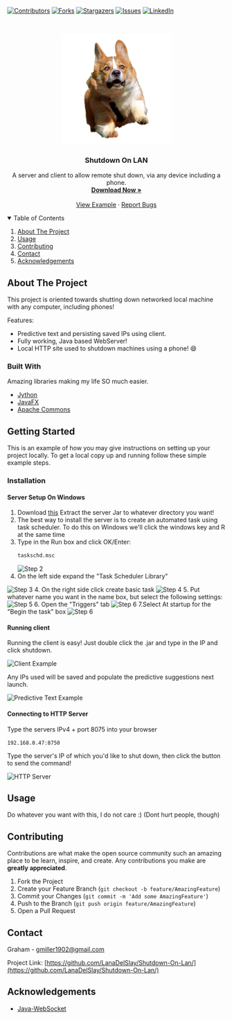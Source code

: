 <!--
*** Thanks for checking out the Best-README-Template. If you have a suggestion
*** that would make this better, please fork the repo and create a pull request
*** or simply open an issue with the tag "enhancement".
*** Thanks again! Now go create something AMAZING! :D
-->



<!-- PROJECT SHIELDS -->
<!--
*** I'm using markdown "reference style" links for readability.
*** Reference links are enclosed in brackets [ ] instead of parentheses ( ).
*** See the bottom of this document for the declaration of the reference variables
*** for contributors-url, forks-url, etc. This is an optional, concise syntax you may use.
*** https://www.markdownguide.org/basic-syntax/#reference-style-links
-->

[![Contributors][contributors-shield]][contributors-url]
[![Forks][forks-shield]][forks-url]
[![Stargazers][stars-shield]][stars-url]
[![Issues][issues-shield]][issues-url]
[![LinkedIn][linkedin-shield]][linkedin-url]



<!-- PROJECT LOGO -->
<br />
<p align="center">
  <a href="https://github.com/LanaDelSlay/Shutdown-On-Lan/blob/main/corgi.png">
    <img src="Corgi.png" alt="Logo" width="256" height="256">
  </a>

  <h3 align="center">Shutdown On LAN</h3>

  <p align="center">
    A server and client to allow remote shut down, via any device including a phone.
    <br />
    <a href="https://github.com/LanaDelSlay/Shutdown-On-Lan/releases"><strong>Download Now »</strong></a>
    <br />
    <br />
    <a href="https://i.imgur.com/XkbcIeS.png">View Example</a>
    ·
    <a href="https://github.com/LanaDelSlay/Shutdown-On-Lan/issues">Report Bugs</a>
  
</p>



<!-- TABLE OF CONTENTS -->
<details open="open">
  <summary>Table of Contents</summary>
  <ol>
    <li>
      <a href="#about-the-project">About The Project</a>
      <ul>
      </ul>
    </li>
    <li><a href="#usage">Usage</a></li>
    <li><a href="#contributing">Contributing</a></li>
    <li><a href="#contact">Contact</a></li>
    <li><a href="#acknowledgements">Acknowledgements</a></li>
  </ol>
</details>



<!-- ABOUT THE PROJECT -->
## About The Project
This project is oriented towards shutting down networked local machine with any computer, including phones!

Features:
* Predictive text and persisting saved IPs using client.
* Fully working, Java based WebServer!
* Local HTTP site used to shutdown machines using a phone! :smile:

### Built With

Amazing libraries making my life SO much easier.
* [Jython](https://www.jython.org/)
* [JavaFX](https://openjfx.io/)
* [Apache Commons](https://commons.apache.org/)



<!-- GETTING STARTED -->
## Getting Started

This is an example of how you may give instructions on setting up your project locally.
To get a local copy up and running follow these simple example steps.

### Installation

#### Server Setup On Windows

1. Download [this](https://github.com/LanaDelSlay/Shutdown-On-Lan/releases) Extract the server Jar to whatever directory you want!
2. The best way to install the server is to create an automated task using task scheduler. To do this on Windows we'll click the windows key and R at the same time
3. Type in the Run box and click OK/Enter:
   ```sh
   taskschd.msc
   ```
   <img src="https://i.imgur.com/0oawp9G.png" alt="Step 2">
3. On the left side expand the "Task Scheduler Library"
<img src="https://i.imgur.com/s0P0jRP.png" alt="Step 3">
4. On the right side click create basic task 
<img src="https://i.imgur.com/GVVJcKt.png" alt="Step 4">
5. Put whatever name you want in the name box, but select the following settings:
<img src="https://i.imgur.com/p3Bp8h0.png" alt="Step 5">
6. Open the "Triggers" tab
<img src="https://i.imgur.com/ibdZ4d0.png" alt="Step 6">
7.Select At startup for the "Begin the task" box
<img src="https://i.imgur.com/ibdZ4d0.png" alt="Step 6">

#### Running client
Running the client is easy! Just double click the .jar and type in the IP and click shutdown.

<img src="https://i.imgur.com/XkbcIeS.png" alt="Client Example">

Any IPs used will be saved and populate the predictive suggestions next launch.

<img src="https://i.imgur.com/2Nod8CU.png" alt="Predictive Text Example">

#### Connecting to HTTP Server
Type the servers IPv4 + port 8075 into your browser 
```
192.168.0.47:8750
```

Type the server's IP of which you'd like to shut down, then click the button to send the command! 

<img src="https://i.imgur.com/gUG6u0F.png" alt="HTTP Server">

<!-- USAGE EXAMPLES -->
## Usage

Do whatever you want with this, I do not care :) (Dont hurt people, though)

<!-- CONTRIBUTING -->
## Contributing

Contributions are what make the open source community such an amazing place to be learn, inspire, and create. Any contributions you make are **greatly appreciated**.

1. Fork the Project
2. Create your Feature Branch (`git checkout -b feature/AmazingFeature`)
3. Commit your Changes (`git commit -m 'Add some AmazingFeature'`)
4. Push to the Branch (`git push origin feature/AmazingFeature`)
5. Open a Pull Request


<!-- CONTACT -->
## Contact

Graham - gmiller1902@gmail.com

Project Link: [https://github.com/LanaDelSlay/Shutdown-On-Lan/](https://github.com/LanaDelSlay/Shutdown-On-Lan/)

<!-- ACKNOWLEDGEMENTS -->
## Acknowledgements
* [Java-WebSocket](https://github.com/TooTallNate/Java-WebSocket)




<!-- MARKDOWN LINKS & IMAGES -->
<!-- https://www.markdownguide.org/basic-syntax/#reference-style-links -->
[contributors-shield]: https://img.shields.io/github/contributors/othneildrew/Best-README-Template.svg?style=for-the-badge
[contributors-url]: https://github.com/LanaDelSlay/Shutdown-On-Lan/graphs/contributors
[forks-shield]: https://img.shields.io/github/forks/othneildrew/Best-README-Template.svg?style=for-the-badge
[forks-url]: https://github.com/LanaDelSlay/Shutdown-On-Lan/network/members
[stars-shield]: https://img.shields.io/github/stars/othneildrew/Best-README-Template.svg?style=for-the-badge
[stars-url]: https://github.com/LanaDelSlay/Shutdown-On-Lan/stargazers
[issues-shield]: https://img.shields.io/github/issues/othneildrew/Best-README-Template.svg?style=for-the-badge
[issues-url]: https://github.com/LanaDelSlay/Shutdown-On-Lan/issues
[linkedin-shield]: https://img.shields.io/badge/-LinkedIn-black.svg?style=for-the-badge&logo=linkedin&colorB=555
[linkedin-url]: https://www.linkedin.com/in/graham-miller-b655611aa/
[product-screenshot]: images/screenshot.png

